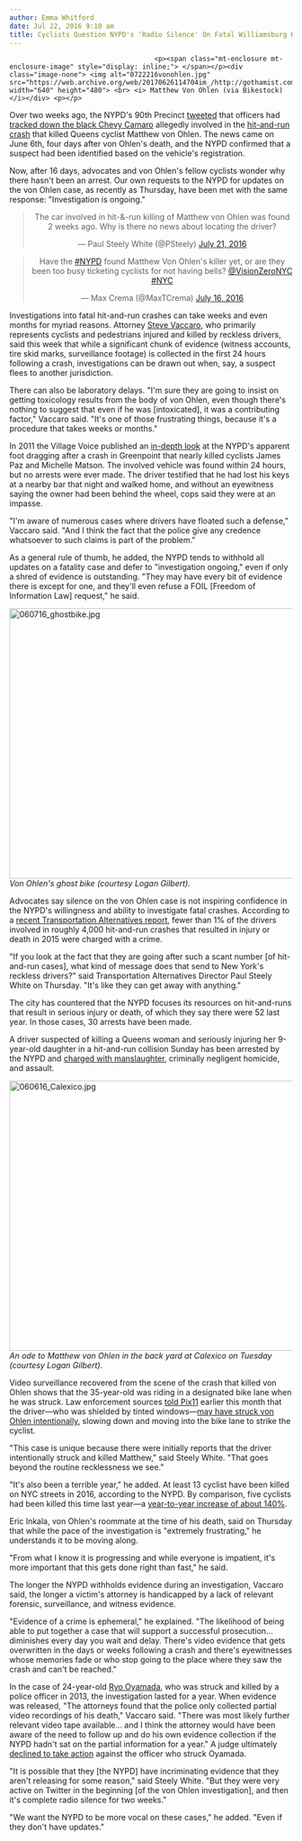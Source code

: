 ```yaml
---
author: Emma Whitford
date: Jul 22, 2016 9:10 am
title: Cyclists Question NYPD's 'Radio Silence' On Fatal Williamsburg Hit-And-Run 
---
```


	
										<p><span class="mt-enclosure mt-enclosure-image" style="display: inline;"> </span></p><div class="image-none"> <img alt="0722216vonohlen.jpg" src="https://web.archive.org/web/20170626114704im_/http://gothamist.com/attachments/nyc_arts_john/0722216vonohlen.jpg" width="640" height="480"> <br> <i> Matthew Von Ohlen (via Bikestock)</i></div> <p></p>

<p>Over two weeks ago, the NYPD&apos;s 90th Precinct <a href="https://web.archive.org/web/20170626114704/https://twitter.com/NYPD90Pct/status/750716963689816068">tweeted</a> that officers had <a href="https://web.archive.org/web/20170626114704/http://gothamist.com/2016/07/07/camaro_hit_run_williamsburg.php">tracked down the black Chevy Camaro</a> allegedly involved in the <a href="https://web.archive.org/web/20170626114704/http://gothamist.com/2016/07/02/brooklyn_cyclist_fatality.php">hit-and-run crash</a> that killed Queens cyclist Matthew von Ohlen. The news came on June 6th, four days after von Ohlen&apos;s death, and the NYPD confirmed that a suspect had been identified based on the vehicle&apos;s registration.  </p>

<p>Now, after 16 days, advocates and von Ohlen&apos;s fellow cyclists wonder why there hasn&apos;t been an arrest. Our own requests to the NYPD for updates on the von Ohlen case, as recently as Thursday, have been met with the same response: &quot;Investigation is ongoing.&quot; </p>

<center><blockquote class="twitter-tweet" data-lang="en"><p lang="en" dir="ltr">The car involved in hit-&amp;-run killing of Matthew von Ohlen was found 2 weeks ago. Why is there no news about locating the driver?</p>&#x2014; Paul Steely White (@PSteely) <a href="https://web.archive.org/web/20170626114704/https://twitter.com/PSteely/status/756127212923936768">July 21, 2016</a></blockquote>
<script async src="//web.archive.org/web/20170626114704js_/http://platform.twitter.com/widgets.js" charset="utf-8"></script></center>

<center><blockquote class="twitter-tweet" data-lang="en"><p lang="en" dir="ltr">Have the <a href="https://web.archive.org/web/20170626114704/https://twitter.com/hashtag/NYPD?src=hash">#NYPD</a> found Matthew Von Ohlen&apos;s killer yet, or are they been too busy ticketing cyclists for not having bells? <a href="https://web.archive.org/web/20170626114704/https://twitter.com/VisionZeroNYC">@VisionZeroNYC</a> <a href="https://web.archive.org/web/20170626114704/https://twitter.com/hashtag/NYC?src=hash">#NYC</a></p>&#x2014; Max Crema (@MaxTCrema) <a href="https://web.archive.org/web/20170626114704/https://twitter.com/MaxTCrema/status/754359414858084353">July 16, 2016</a></blockquote>
<script async src="//web.archive.org/web/20170626114704js_/http://platform.twitter.com/widgets.js" charset="utf-8"></script></center>

<p>Investigations into fatal hit-and-run crashes can take weeks and even months for myriad reasons. Attorney <a href="https://web.archive.org/web/20170626114704/http://www.vaccaroandwhite.com/nyc-lawyers-new-york-city-attorneys-protecting-injured-cyclists-pedestrian-victims-adam-white-steve-vaccaro/">Steve Vaccaro</a>, who primarily represents cyclists and pedestrians injured and killed by reckless drivers, said this week that while a significant chunk of evidence (witness accounts, tire skid marks, surveillance footage) is collected in the first 24 hours following a crash, investigations can be drawn out when, say, a suspect flees to another jurisdiction. </p>

<p>There can also be laboratory delays. &quot;I&apos;m sure they are going to insist on getting toxicology results from the body of von Ohlen, even though there&apos;s nothing to suggest that even if he was [intoxicated], it was a contributing factor,&quot; Vaccaro said. &quot;It&apos;s one of those frustrating things, because it&apos;s a procedure that takes weeks or months.&quot;  </p>

<p>In 2011 the Village Voice published an <a href="https://web.archive.org/web/20170626114704/http://www.villagevoice.com/news/anatomy-of-a-greenpoint-bike-accident-6432167">in-depth look</a> at the NYPD&apos;s apparent foot dragging after a crash in Greenpoint that nearly killed cyclists James Paz and Michelle Matson. The involved vehicle was found within 24 hours, but no arrests were ever made. The driver testified that he had lost his keys at a nearby bar that night and walked home, and without an eyewitness saying the owner had been behind the wheel, cops said they were at an impasse. </p>

<p>&quot;I&apos;m aware of numerous cases where drivers have floated such a defense,&quot; Vaccaro said. &quot;And I think the fact that the police give any credence whatsoever to such claims is part of the problem.&quot;</p>

<p>As a general rule of thumb, he added, the NYPD tends to withhold all updates on a fatality case and defer to &quot;investigation ongoing,&quot; even if only a shred of evidence is outstanding. &quot;They may have every bit of evidence there is except for one, and they&apos;ll even refuse a FOIL [Freedom of Information Law] request,&quot; he said. </p>

<p><span class="mt-enclosure mt-enclosure-image" style="display: inline;"> </span></p><div class="image-none"> <img alt="060716_ghostbike.jpg" src="https://web.archive.org/web/20170626114704im_/http://gothamist.com/attachments/nyc_ewhitford/060716_ghostbike.jpg" width="640" height="480"> <br> <i>Von Ohlen&apos;s ghost bike (courtesy Logan Gilbert).</i></div> <p></p>

<p>Advocates say silence on the von Ohlen case is not inspiring confidence in the NYPD&apos;s willingness and ability to investigate fatal crashes. According to a <a href="https://web.archive.org/web/20170626114704/http://gothamist.com/2015/12/09/deadly_drivers_nyc.php">recent Transportation Alternatives report</a>, fewer than 1% of the drivers involved in roughly 4,000 hit-and-run crashes that resulted in injury or death in 2015 were charged with a crime.</p>

<p>&quot;If you look at the fact that they are going after such a scant number [of hit-and-run cases], what kind of message does that send to New York&apos;s reckless drivers?&quot; said Transportation Alternatives Director Paul Steely White on Thursday. &quot;It&apos;s like they can get away with anything.&quot; </p>

<p>The city has countered that the NYPD focuses its resources on hit-and-runs that result in serious injury or death, of which they say there were 52 last year. In those cases, 30 arrests have been made. </p>

<p>A driver suspected of killing a Queens woman and seriously injuring her 9-year-old daughter in a hit-and-run collision Sunday has been arrested by the NYPD and <a href="https://web.archive.org/web/20170626114704/http://gothamist.com/2016/07/20/queens_hit-and-run_driver_arrested.php">charged with manslaughter</a>, criminally negligent homicide, and assault. </p>

<p><span class="mt-enclosure mt-enclosure-image" style="display: inline;"> </span></p><div class="image-none"> <img alt="060616_Calexico.jpg" src="https://web.archive.org/web/20170626114704im_/http://gothamist.com/attachments/nyc_ewhitford/060616_Calexico.jpg" width="640" height="480"> <br> <i>An ode to Matthew von Ohlen in the back yard at Calexico on Tuesday (courtesy Logan Gilbert). </i></div> <p></p>

<p>Video surveillance recovered from the scene of the crash that killed von Ohlen shows that the 35-year-old was riding in a designated bike lane when he was struck. Law enforcement sources <a href="https://web.archive.org/web/20170626114704/http://pix11.com/2016/07/03/victim-idd-photos-released-of-driver-wanted-in-fatal-williamsburg-hit-and-run/">told Pix11</a> earlier this month that the driver&#x2014;who was shielded by tinted windows&#x2014;<a href="https://web.archive.org/web/20170626114704/http://gothamist.com/2016/07/04/cops_believe_driver_intentionally_f.php">may have struck von Ohlen intentionally</a>, slowing down and moving into the bike lane to strike the cyclist. </p>

<p>&quot;This case is unique because there were initially reports that the driver intentionally struck and killed Matthew,&quot; said Steely White. &quot;That goes beyond the routine recklessness we see.&quot; </p>

<p>&quot;It&apos;s also been a terrible year,&quot; he added. At least 13 cyclist have been killed on NYC streets in 2016, according to the NYPD. By comparison, five cyclists had been killed this time last year&#x2014;a <a href="https://web.archive.org/web/20170626114704/http://gothamist.com/2016/07/06/cyclist_deaths_nypd.php">year-to-year increase of about 140%</a>. </p>

<p>Eric Inkala, von Ohlen&apos;s roommate at the time of his death, said on Thursday that while the pace of the investigation is &quot;extremely frustrating,&quot; he understands it to be moving along.</p>

<p>&quot;From what I know it is progressing and while everyone is impatient, it&apos;s more important that this gets done right than fast,&quot; he said.</p>

<p>The longer the NYPD withholds evidence during an investigation, Vaccaro said, the longer a victim&apos;s attorney is handicapped by a lack of relevant forensic, surveillance, and witness evidence. </p>

<p>&quot;Evidence of a crime is ephemeral,&quot; he explained. &quot;The likelihood of being able to put together a case that will support a successful prosecution... diminishes every day you wait and delay. There&apos;s video evidence that gets overwritten in the days or weeks following a crash and there&apos;s eyewitnesses whose memories fade or who stop going to the place where they saw the crash and can&apos;t be reached.&quot; </p>

<p>In the case of 24-year-old <a href="https://web.archive.org/web/20170626114704/http://gothamist.com/tags/ryooyamada">Ryo Oyamada</a>, who was struck and killed by a police officer in 2013, the investigation lasted for a year. When evidence was released, &quot;The attorneys found that the police only collected partial video recordings of his death,&quot; Vaccaro said. &quot;There was most likely further relevant video tape available... and I think the attorney would have been aware of the need to follow up and do his own evidence collection if the NYPD hadn&apos;t sat on the partial information for a year.&quot; A judge ultimately <a href="https://web.archive.org/web/20170626114704/http://gothamist.com/2015/03/17/ryo_oyamada_decision.php">declined to take action</a> against the officer who struck Oyamada. </p>

<p>&quot;It is possible that they [the NYPD] have incriminating evidence that they aren&apos;t releasing for some reason,&quot; said Steely White. &quot;But they were very active on Twitter in the beginning [of the von Ohlen investigation], and then it&apos;s complete radio silence for two weeks.&quot; </p>

<p>&quot;We want the NYPD to be more vocal on these cases,&quot; he added. &quot;Even if they don&apos;t have updates.&quot; </p>					
										
									
				